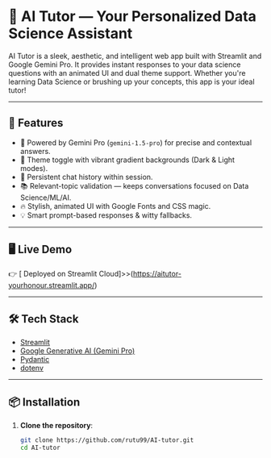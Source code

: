 # 🤖 AI Tutor — Your Personalized Data Science Assistant

AI Tutor is a sleek, aesthetic, and intelligent web app built with Streamlit and Google Gemini Pro. It provides instant responses to your data science questions with an animated UI and dual theme support. Whether you're learning Data Science or brushing up your concepts, this app is your ideal tutor!

---

## 🚀 Features

- 🧠 Powered by Gemini Pro (`gemini-1.5-pro`) for precise and contextual answers.
- 🎨 Theme toggle with vibrant gradient backgrounds (Dark & Light modes).
- 💬 Persistent chat history within session.
- 📚 Relevant-topic validation — keeps conversations focused on Data Science/ML/AI.
- 🔥 Stylish, animated UI with Google Fonts and CSS magic.
- 💡 Smart prompt-based responses & witty fallbacks.

---

## 🖥️ Live Demo

👉 [ Deployed on Streamlit Cloud]>>(https://aitutor-yourhonour.streamlit.app/)

---

## 🛠️ Tech Stack

- [Streamlit](https://streamlit.io/)
- [Google Generative AI (Gemini Pro)](https://ai.google.dev/)
- [Pydantic](https://docs.pydantic.dev/)
- [dotenv](https://pypi.org/project/python-dotenv/)

---

## 📦 Installation

1. **Clone the repository**:
   ```bash
   git clone https://github.com/rutu99/AI-tutor.git
   cd AI-tutor
